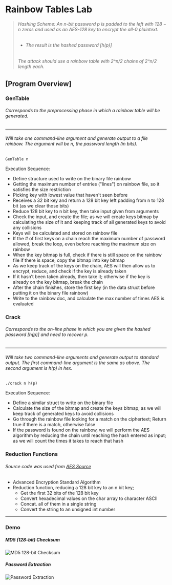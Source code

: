 # Rainbow Tables Lab

> ######  Hashing Scheme: An n-bit password p is padded to the left with 128 − n zeros and used as an AES-128 key to encrypt the all-0 plaintext. 
  > - ###### _The result is the hashed password [h(p)]_
> ###### The attack should use a rainbow table with 2^n/2 chains of 2^n/2 length each.

## [Program Overview]

### GenTable 
###### Corresponds to the preprocessing phase in which a rainbow table will be generated. 
- - -
###### Will take one command-line argument and generate output to a file rainbow. The argument will be n, the password length (in bits).
```
GenTable n
```

Execution Sequence:
- Define structure used to write on the binary file rainbow
- Getting the maximum number of entries ("lines") on rainbow file, so it satisfies the size restriction
- Picking key with lowest value that haven't seen before
- Receives a 32 bit key and return a 128 bit key left padding from n to 128 bit (as we clear those bits)
- Reduce 128 bit key to n bit key, then take input given from arguments
- Check the input, and create the file; as we will create keys bitmap by calculating the size of it and keeping track of all generated keys to avoid any collisions
- Keys will be calculated and stored on rainbow file
- If the # of first keys on a chain reach the maximum number of password allowed, break the loop, even before reaching the maximum size on rainbow
- When the key bitmap is full, check if there is still space on the rainbow file if there is space, copy the bitmap into key bitmap
- As we keep track of the keys on the chain, AES will then allow us to encrypt, reduce, and check if the key is already taken
- If it hasn’t been taken already, then take it; otherwise if the key is already on the key bitmap, break the chain
- After the chain finishes, store the first key (in the data struct before putting it on the binary file rainbow)
- Write to the rainbow doc, and calculate the max number of times AES is evaluated

### Crack
###### Corresponds to the on-line phase in which you are given the hashed password [h(p)] and need to recover p.
- - -
###### Will take two command-line arguments and generate output to standard output. The first command-line argument is the same as above. The second argument is h(p) in hex.
```
./crack n h(p)
```

Execution Sequence:
- Define a similar struct to write on the binary file
- Calculate the size of the bitmap and create the keys bitmap; as we will keep track of generated keys to avoid collisions
- Go through the rainbow file looking for a match on the ciphertext; Return true if there is a match, otherwise false
- If the password is found on the rainbow, we will perform the AES algorithm by reducing the chain until reaching the hash entered as input; as we will count the times it takes to reach that hash

### Reduction Functions 
###### Source code was used from [AES Source](https://tls.mbed.org/aes-source-code)
- Advanced Encryption Standard Algorithm
- Reduction function, reducing a 128 bit key to an n bit key;
  - Get the first 32 bits of the 128 bit key
  - Convert hexadecimal values on the char array to character ASCII
  - Concat. all of them in a single string
  - Convert the string to an unsigned int number
  
- - -
### Demo

##### MD5 (128-bit) Checksum
![MD5 128-bit Checksum](https://user-images.githubusercontent.com/22339325/63190993-74fc4400-c035-11e9-9928-dc1bcc38f5f7.PNG)

##### Password Extraction
![Password Extraction](https://user-images.githubusercontent.com/22339325/63191282-213e2a80-c036-11e9-8c98-af9b6282a9a4.PNG)
